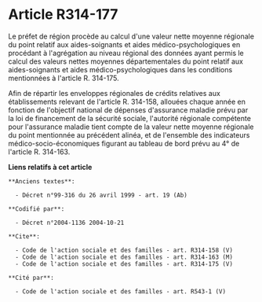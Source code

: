 # Article R314-177

Le préfet de région procède au calcul d'une valeur nette moyenne régionale du point relatif aux aides-soignants et aides
médico-psychologiques en procédant à l'agrégation au niveau régional des données ayant permis le calcul des valeurs nettes
moyennes départementales du point relatif aux aides-soignants et aides médico-psychologiques dans les conditions mentionnées
à l'article R. 314-175.

Afin de répartir les enveloppes régionales de crédits relatives aux établissements relevant de l'article R. 314-158, allouées
chaque année en fonction de l'objectif national de dépenses d'assurance maladie prévu par la loi de financement de la
sécurité sociale, l'autorité régionale compétente pour l'assurance maladie tient compte de la valeur nette moyenne régionale
du point mentionnée au précédent alinéa, et de l'ensemble des indicateurs médico-socio-économiques figurant au tableau de
bord prévu au 4° de l'article R. 314-163.

**Liens relatifs à cet article**

	**Anciens textes**:

	  - Décret n°99-316 du 26 avril 1999 - art. 19 (Ab)

	**Codifié par**:

	  - Décret n°2004-1136 2004-10-21

	**Cite**:

	  - Code de l'action sociale et des familles - art. R314-158 (V)
	  - Code de l'action sociale et des familles - art. R314-163 (M)
	  - Code de l'action sociale et des familles - art. R314-175 (V)

	**Cité par**:

	  - Code de l'action sociale et des familles - art. R543-1 (V)

